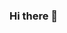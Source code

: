 ### Hi there 👋

<!--
**jenniferha03/jenniferha03** is a ✨ _special_ ✨ repository because its `README.md` (this file) appears on your GitHub profile.

Here are some ideas to get you started:

- 🔭 I’m currently working on ...
- 🌱 I’m currently learning ...
- 👯 I’m looking to collaborate on ...
- 🤔 I’m looking for help with ...
- 💬 Ask me about ...
- 📫 How to reach me: ...gidfhkhfidfh
- 😄 Pronouns: ...
- ⚡ Fun fact: ...
-->
